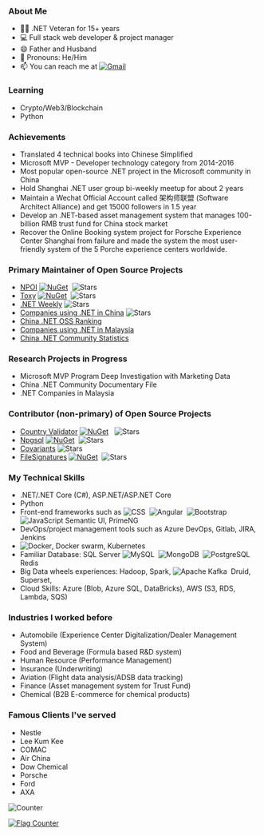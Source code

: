 ### About Me

- 👨‍💻 .NET Veteran for 15+ years
- 💻 Full stack web developer & project manager
- 😄 Father and Husband
- 🤵 Pronouns: He/Him
- 📫 You can reach me at [![Gmail](https://img.shields.io/badge/-tonyqus@gmail.com-c14438?style=flat&logo=Gmail&logoColor=white)](mailto:tonyqus@gmail.com)

### Learning
- Crypto/Web3/Blockchain
- Python
  
### Achievements 
- Translated 4 technical books into Chinese Simplified
- Microsoft MVP - Developer technology category from 2014-2016
- Most popular open-source .NET project in the Microsoft community in China 
- Hold Shanghai .NET user group bi-weekly meetup for about 2 years
- Maintain a Wechat Official Account called 架构师联盟 (Software Architect Alliance) and get 15000 followers in 1.5 year
- Develop an .NET-based asset management system that manages 100-billion RMB trust fund for China stock market
- Recover the Online Booking system project for Porsche Experience Center Shanghai from failure and made the system the most user-friendly system of the 5 Porche experience centers worldwide.

### Primary Maintainer of Open Source Projects
- [NPOI](https://github.com/nissl-lab/npoi/) [![NuGet](https://img.shields.io/nuget/dt/npoi)](https://www.nuget.org/packages/NPOI)&nbsp; <img alt="Stars" src="https://img.shields.io/github/stars/nissl-lab/npoi?style=flat-square&labelColor=343b41"/>
- [Toxy](https://github.com/nissl-lab/toxy)  [![NuGet](https://img.shields.io/nuget/dt/Toxy)](https://www.nuget.org/packages/Toxy)&nbsp; <img alt="Stars" src="https://img.shields.io/github/stars/nissl-lab/toxy?style=flat-square&labelColor=343b41"/>
- [.NET Weekly](https://github.com/DotNETWeekly-io/DotNetWeekly) <img alt="Stars" src="https://img.shields.io/github/stars/DotNETWeekly-io/DotNetWeekly?style=flat-square&labelColor=343b41"/>
- [Companies using .NET in China](https://github.com/dotnet-cn/jobs) <img alt="Stars" src="https://img.shields.io/github/stars/dotnet-cn/jobs?style=flat-square&labelColor=343b41"/>
- [China .NET OSS Ranking](https://github.com/dotnet-cn/OSSRanking/)
- [Companies using .NET in Malaysia](https://github.com/tonyqus/dotnet-jobs-my)
- [China .NET Community Statistics](https://github.com/dotnet-cn/communitystats/edit/main/README.md)

### Research Projects in Progress
- Microsoft MVP Program Deep Investigation with Marketing Data
- China .NET Community Documentary File
- .NET Companies in Malaysia

### Contributor (non-primary) of Open Source Projects
- [Country Validator](https://github.com/anghelvalentin/CountryValidator) [![NuGet](https://img.shields.io/nuget/dt/CountryValidator)](https://www.nuget.org/packages/CountryValidator) &nbsp; <img alt="Stars" src="https://img.shields.io/github/stars/anghelvalentin/CountryValidator?style=flat-square&labelColor=343b41"/>
- [Npgsql](https://github.com/npgsql/npgsql) [![NuGet](https://img.shields.io/nuget/dt/npgsql)](https://www.nuget.org/packages/npgsql)&nbsp; <img alt="Stars" src="https://img.shields.io/github/stars/npgsql/npgsql?style=flat-square&labelColor=343b41"/>
- [Covariants](https://github.com/hodcroftlab/covariants) <img alt="Stars" src="https://img.shields.io/github/stars/hodcroftlab/covariants?style=flat-square&labelColor=343b41"/>
- [FileSignatures](https://github.com/neilharvey/FileSignatures) [![NuGet](https://img.shields.io/nuget/dt/FileSignatures)](https://www.nuget.org/packages/FileSignatures)&nbsp; <img alt="Stars" src="https://img.shields.io/github/stars/neilharvey/FileSignatures?style=flat-square&labelColor=343b41"/>
### My Technical Skills
- .NET/.NET Core (C#), ASP.NET/ASP.NET Core
- Python
- Front-end frameworks such as 
![CSS](https://img.shields.io/badge/-CSS-05122A?style=flat&logo=CSS3&logoColor=1572B6)&nbsp;
![Angular](https://img.shields.io/badge/-Angular-red?style=flat&logo=angular)&nbsp;
![Bootstrap](https://img.shields.io/badge/-Bootstrap-563D7C?style=flat&logo=bootstrap)&nbsp;
![JavaScript](https://img.shields.io/badge/-JavaScript-black?style=flat&logo=javascript) Semantic UI, PrimeNG
- DevOps/project management tools such as Azure DevOps, Gitlab, JIRA, Jenkins
- ![Docker](https://img.shields.io/badge/-Docker-black?style=flat&logo=docker), Docker swarm, Kubernetes
- Familiar Database: SQL Server ![MySQL](https://img.shields.io/badge/-MySQL-black?style=flat&logo=mysql)&nbsp;
![MongoDB](https://img.shields.io/badge/-MongoDB-FCA121?style=flat&logo=mongodb)&nbsp;
![PostgreSQL](https://img.shields.io/badge/-PostgreSQL-05122A?style=flat&logo=postgresql&logoColor=336791)&nbsp; Redis
- Big Data wheels experiences: Hadoop, Spark, ![Apache Kafka](https://img.shields.io/badge/-Apache%20Kafka-05122A?style=flat&logo=apache-kafka&logoColor=231F20)&nbsp; Druid, Superset,
- Cloud Skills: Azure (Blob, Azure SQL, DataBricks), AWS (S3, RDS, Lambda, SQS)

### Industries I worked before
- Automobile (Experience Center Digitalization/Dealer Management System)
- Food and Beverage (Formula based R&D system)
- Human Resource (Performance Management)
- Insurance (Underwriting)
- Aviation (Flight data analysis/ADSB data tracking)
- Finance (Asset management system for Trust Fund)
- Chemical (B2B E-commerce for chemical products)

### Famous Clients I've served
- Nestle
- Lee Kum Kee
- COMAC
- Air China
- Dow Chemical
- Porsche
- Ford
- AXA

![Counter](https://komarev.com/ghpvc/?username=tonyqus&color=blue&style=flat-square&label=Visit+Stats)

<a href="https://info.flagcounter.com/zYze"><img src="https://s11.flagcounter.com/count2/zYze/bg_FFFFFF/txt_000000/border_CCCCCC/columns_2/maxflags_10/viewers_0/labels_0/pageviews_0/flags_0/percent_0/" alt="Flag Counter" border="0"></a>
